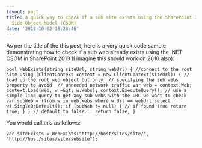 ```yaml
---
layout: post
title: A quick way to check if a sub site exists using the SharePoint 2013 .NET Client
  Side Object Model (CSOM)
date: '2013-10-02 18:28:46'
---
```


As per the title of the this post, here is a very quick code sample demonstrating how to check if a sub web already exists using the .NET CSOM in SharePoint 2013 (I imagine this should work on 2010 also):


`bool WebExists(string siteUrl, string webUrl)
{
	//connect to the root site
	using (ClientContext context = new ClientContext(siteUrl))
	{
		// load up the root web object but only 
		// specifying the sub webs property to avoid 
		// unneeded network traffic
	    var web = context.Web;
    	context.Load(web, w =&gt; w.Webs);
	    context.ExecuteQuery();
    	// use a simple linq query to get any sub webs with the URL we want to check
	    var subWeb = (from w in web.Webs where w.Url == webUrl select w).SingleOrDefault();
	    if (subWeb != null)
    	{
	      // if found true
    	  return true;
    	}
  	}
  	// default to false...
  	return false;
}`


You would call this as follows:


`var siteExists = WebExists("http://host/sites/site/", "http://host/sites/site/subsite");`

